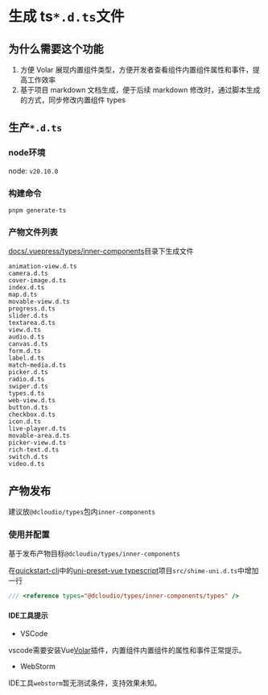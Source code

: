 # 生成 ts`*.d.ts`文件

## 为什么需要这个功能

1. 方便 Volar 展现内置组件类型，方便开发者查看组件内置组件属性和事件，提高工作效率
2. 基于项目 markdown 文档生成，便于后续 markdown 修改时，通过脚本生成的方式，同步修改内置组件 types

## 生产`*.d.ts`

### node环境

node: `v20.10.0`

### 构建命令

```shell
pnpm generate-ts
```
### 产物文件列表
[docs/.vuepress/types/inner-components](docs/.vuepress/types/inner-components)目录下生成文件
```log
animation-view.d.ts
camera.d.ts
cover-image.d.ts
index.d.ts
map.d.ts
movable-view.d.ts
progress.d.ts
slider.d.ts
textarea.d.ts
view.d.ts
audio.d.ts
canvas.d.ts
form.d.ts
label.d.ts
match-media.d.ts
picker.d.ts
radio.d.ts
swiper.d.ts
types.d.ts
web-view.d.ts
button.d.ts
checkbox.d.ts
icon.d.ts
live-player.d.ts
movable-area.d.ts
picker-view.d.ts
rich-text.d.ts
switch.d.ts
video.d.ts
```

## 产物发布

建议放`@dcloudio/types`包内`inner-components`

### 使用并配置

基于发布产物目标`@dcloudio/types/inner-components`

在[quickstart-cli][quickstart-cli]中的[uni-preset-vue typescript][uni-preset-vue:ts]项目`src/shime-uni.d.ts`中增加一行

```ts
/// <reference types="@dcloudio/types/inner-components/types" />
```

#### IDE工具提示

- VSCode

vscode需要安装Vue[Volar]插件，内置组件内置组件的属性和事件正常提示。

- WebStorm

IDE工具`webstorm`暂无测试条件，支持效果未知。

[quickstart-cli]: https://uniapp.dcloud.net.cn/quickstart-cli.html
[uni-preset-vue:ts]: https://gitee.com/dcloud/uni-preset-vue/repository/archive/vite.zip
[Volar]: https://marketplace.visualstudio.com/items?itemName=Vue.volar